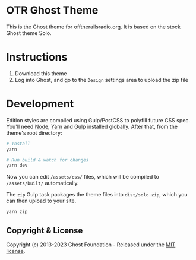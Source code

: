 # OTR Ghost Theme

This is the Ghost theme for offtherailsradio.org. It is based on the stock Ghost theme Solo.

# Instructions

1. Download this theme
2. Log into Ghost, and go to the `Design` settings area to upload the zip file

# Development

Edition styles are compiled using Gulp/PostCSS to polyfill future CSS spec. You'll need [Node](https://nodejs.org/), [Yarn](https://yarnpkg.com/) and [Gulp](https://gulpjs.com) installed globally. After that, from the theme's root directory:

```bash
# Install
yarn

# Run build & watch for changes
yarn dev
```

Now you can edit `/assets/css/` files, which will be compiled to `/assets/built/` automatically.

The `zip` Gulp task packages the theme files into `dist/solo.zip`, which you can then upload to your site.

```bash
yarn zip
```

## Copyright & License

Copyright (c) 2013-2023 Ghost Foundation - Released under the [MIT license](LICENSE).